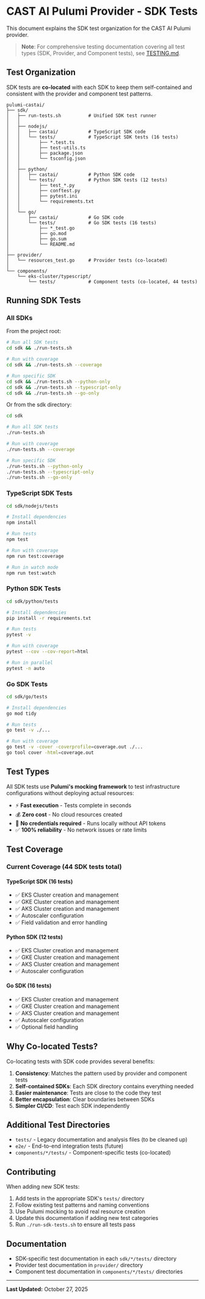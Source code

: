 # CAST AI Pulumi Provider - SDK Tests

This document explains the SDK test organization for the CAST AI Pulumi provider.

> **Note**: For comprehensive testing documentation covering all test types (SDK, Provider, and Component tests), see [TESTING.md](TESTING.md).

## Test Organization

SDK tests are **co-located** with each SDK to keep them self-contained and consistent with the provider and component test patterns.

```
pulumi-castai/
├── sdk/
│   ├── run-tests.sh          # Unified SDK test runner
│   │
│   ├── nodejs/
│   │   ├── castai/           # TypeScript SDK code
│   │   └── tests/            # TypeScript SDK tests (16 tests)
│   │       ├── *.test.ts
│   │       ├── test-utils.ts
│   │       ├── package.json
│   │       └── tsconfig.json
│   │
│   ├── python/
│   │   ├── castai/           # Python SDK code
│   │   └── tests/            # Python SDK tests (12 tests)
│   │       ├── test_*.py
│   │       ├── conftest.py
│   │       ├── pytest.ini
│   │       └── requirements.txt
│   │
│   └── go/
│       ├── castai/           # Go SDK code
│       └── tests/            # Go SDK tests (16 tests)
│           ├── *_test.go
│           ├── go.mod
│           ├── go.sum
│           └── README.md
│
├── provider/
│   └── resources_test.go     # Provider tests (co-located)
│
└── components/
    └── eks-cluster/typescript/
        └── tests/            # Component tests (co-located, 44 tests)
```

## Running SDK Tests

### All SDKs

From the project root:

```bash
# Run all SDK tests
cd sdk && ./run-tests.sh

# Run with coverage
cd sdk && ./run-tests.sh --coverage

# Run specific SDK
cd sdk && ./run-tests.sh --python-only
cd sdk && ./run-tests.sh --typescript-only
cd sdk && ./run-tests.sh --go-only
```

Or from the sdk directory:

```bash
cd sdk

# Run all SDK tests
./run-tests.sh

# Run with coverage
./run-tests.sh --coverage

# Run specific SDK
./run-tests.sh --python-only
./run-tests.sh --typescript-only
./run-tests.sh --go-only
```

### TypeScript SDK Tests

```bash
cd sdk/nodejs/tests

# Install dependencies
npm install

# Run tests
npm test

# Run with coverage
npm run test:coverage

# Run in watch mode
npm run test:watch
```

### Python SDK Tests

```bash
cd sdk/python/tests

# Install dependencies
pip install -r requirements.txt

# Run tests
pytest -v

# Run with coverage
pytest --cov --cov-report=html

# Run in parallel
pytest -n auto
```

### Go SDK Tests

```bash
cd sdk/go/tests

# Install dependencies
go mod tidy

# Run tests
go test -v ./...

# Run with coverage
go test -v -cover -coverprofile=coverage.out ./...
go tool cover -html=coverage.out
```

## Test Types

All SDK tests use **Pulumi's mocking framework** to test infrastructure configurations without deploying actual resources:

- ⚡️ **Fast execution** - Tests complete in seconds
- 💰 **Zero cost** - No cloud resources created
- 🔑 **No credentials required** - Runs locally without API tokens
- ✅ **100% reliability** - No network issues or rate limits

## Test Coverage

### Current Coverage (44 SDK tests total)

#### TypeScript SDK (16 tests)
- ✅ EKS Cluster creation and management
- ✅ GKE Cluster creation and management
- ✅ AKS Cluster creation and management
- ✅ Autoscaler configuration
- ✅ Field validation and error handling

#### Python SDK (12 tests)
- ✅ EKS Cluster creation and management
- ✅ GKE Cluster creation and management
- ✅ AKS Cluster creation and management
- ✅ Autoscaler configuration

#### Go SDK (16 tests)
- ✅ EKS Cluster creation and management
- ✅ GKE Cluster creation and management
- ✅ AKS Cluster creation and management
- ✅ Autoscaler configuration
- ✅ Optional field handling

## Why Co-located Tests?

Co-locating tests with SDK code provides several benefits:

1. **Consistency**: Matches the pattern used by provider and component tests
2. **Self-contained SDKs**: Each SDK directory contains everything needed
3. **Easier maintenance**: Tests are close to the code they test
4. **Better encapsulation**: Clear boundaries between SDKs
5. **Simpler CI/CD**: Test each SDK independently

## Additional Test Directories

- `tests/` - Legacy documentation and analysis files (to be cleaned up)
- `e2e/` - End-to-end integration tests (future)
- `components/*/tests/` - Component-specific tests (co-located)

## Contributing

When adding new SDK tests:

1. Add tests in the appropriate SDK's `tests/` directory
2. Follow existing test patterns and naming conventions
3. Use Pulumi mocking to avoid real resource creation
4. Update this documentation if adding new test categories
5. Run `./run-sdk-tests.sh` to ensure all tests pass

## Documentation

- SDK-specific test documentation in each `sdk/*/tests/` directory
- Provider test documentation in `provider/` directory
- Component test documentation in `components/*/tests/` directories

---

**Last Updated:** October 27, 2025
